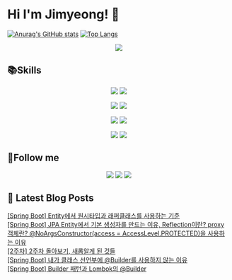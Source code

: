 # Hi I'm Jimyeong! 👋 

[![Anurag's GitHub stats](https://github-readme-stats.vercel.app/api?username=wlaud2000)](https://github.com/anuraghazra/github-readme-stats)
[![Top Langs](https://github-readme-stats.vercel.app/api/top-langs/?username=wlaud2000&layout=compact&hide=r,jupyter%20notebook,c%23&exclude_repo=roharui.github.io)](https://github.com/anuraghazra/github-readme-stats)

<p align="center">
 <a href="https://hits.seeyoufarm.com"><img src="https://hits.seeyoufarm.com/api/count/incr/badge.svg?url=https%3A%2F%2Fgithub.com%2Fwlaud2000&count_bg=%2379C83D&title_bg=%23555555&icon=&icon_color=%23E7E7E7&title=hits&edge_flat=false"/></a></a>
</p>


## 📚Skills
<!-- https://shields.io/ -->
<!-- <img src="https://img.shields.io/badge/쓰고자하는_텍스트-컬러코드?style=flat-square&logo=simpleicons에서_아이콘이름&logoColor=white"/></a> -->

<p align="center">
    <img src="https://img.shields.io/badge/Java-F09820?style=flat-square&logo=coffeescript&logoColor=white"/>
    <img src="https://img.shields.io/badge/C-00599C?style=flat-square&logo=c&logoColor=white"/></a>
</p>
<p align="center">
    <img src="https://img.shields.io/badge/Spring boot-6DB33F?style=flat-square&logo=springboot&logoColor=white"/></a>
    <img src="https://img.shields.io/badge/Spring-6DB33F?style=flat-square&logo=spring&logoColor=white"/></a> 
</p>
<p align="center">
    <img src="https://img.shields.io/badge/MariaDB-003545?style=flat-square&logo=mariadb&logoColor=white"/></a>
    <img src="https://img.shields.io/badge/MySQL-4479A1?style=flat-square&logo=mysql&logoColor=white"/></a>
</p>
<p align="center">
    <img src="https://img.shields.io/badge/git-F05032?style=flat-square&logo=git&logoColor=white"/></a>
    <img src="https://img.shields.io/badge/github-181717?style=flat-square&logo=github&logoColor=white"/>
</p>


## 🌈Follow me
<p align="center">
<a href="mailto:kimjim1234550@gmail.com"><img src="https://img.shields.io/badge/Gmail-EA4335?style=flat-square&logo=gmail&logoColor=white"/></a>
<a href="https://www.instagram.com/kjm021221/"><img src="https://img.shields.io/badge/Instagram-E4405F?style=flat-square&logo=instagram&logoColor=white"/></a>
<a href="https://learning-study.tistory.com/"><img src="https://img.shields.io/badge/tistory-000000?style=flat-square&logo=tistory&logoColor=white"/></a>
</p>

## 📕 Latest Blog Posts

<a href=https://learning-study.tistory.com/entry/Spring-Boot-Entity%EC%97%90%EC%84%9C-%EC%9B%90%EC%8B%9C%ED%83%80%EC%9E%85%EA%B3%BC-%EB%9E%98%ED%8D%BC%ED%81%B4%EB%9E%98%EC%8A%A4%EB%A5%BC-%EC%82%AC%EC%9A%A9%ED%95%98%EB%8A%94-%EA%B8%B0%EC%A4%80>[Spring Boot] Entity에서 원시타입과 래퍼클래스를 사용하는 기준</a></br><a href=https://learning-study.tistory.com/entry/Spring-Boot-JPA-Entity%EC%97%90%EC%84%9C-%EA%B8%B0%EB%B3%B8-%EC%83%9D%EC%84%B1%EC%9E%90%EB%A5%BC-%EB%A7%8C%EB%93%9C%EB%8A%94-%EC%9D%B4%EC%9C%A0-Reflection%EC%9D%B4%EB%9E%80-proxy-%EA%B0%9D%EC%B2%B4%EB%9E%80-NoArgsConstructoraccess-AccessLevelPROTECTED%EC%9D%84-%EC%82%AC%EC%9A%A9%ED%95%98%EB%8A%94-%EC%9D%B4%EC%9C%A0>[Spring Boot] JPA Entity에서 기본 생성자를 만드는 이유, Reflection이란? proxy 객체란? @NoArgsConstructor(access = AccessLevel.PROTECTED)을 사용하는 이유</a></br><a href=https://learning-study.tistory.com/entry/2%EC%A3%BC%EC%B0%A8-2%EC%A3%BC%EC%B0%A8-%EB%8F%8C%EC%95%84%EB%B3%B4%EA%B8%B0-%EC%83%88%EB%A1%AD%EC%95%8C%EA%B2%8C-%EB%90%9C-%EA%B2%83%EB%93%A4>[2주차] 2주차 돌아보기, 새롭알게 된 것들</a></br><a href=https://learning-study.tistory.com/entry/Spring-Boot-%EB%82%B4%EA%B0%80-%ED%81%B4%EB%9E%98%EC%8A%A4-%EC%84%A0%EC%96%B8%EB%B6%80%EC%97%90-Builder%EB%A5%BC-%EC%82%AC%EC%9A%A9%ED%95%98%EC%A7%80-%EC%95%8A%EB%8A%94-%EC%9D%B4%EC%9C%A0>[Spring Boot] 내가 클래스 선언부에 @Builder를 사용하지 않는 이유</a></br><a href=https://learning-study.tistory.com/entry/Spring-Boot-Builder-%ED%8C%A8%ED%84%B4%EA%B3%BC-Lombok%EC%9D%98-Builder>[Spring Boot] Builder 패턴과 Lombok의 @Builder</a></br>